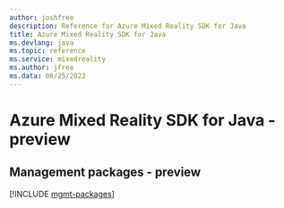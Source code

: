```yaml
---
author: joshfree
description: Reference for Azure Mixed Reality SDK for Java
title: Azure Mixed Reality SDK for Java
ms.devlang: java
ms.topic: reference
ms.service: mixedreality
ms.author: jfree
ms.data: 08/25/2022
---
```

# Azure Mixed Reality SDK for Java - preview

## Management packages - preview
[!INCLUDE [mgmt-packages](mixed-reality-mgmt-index.md)]